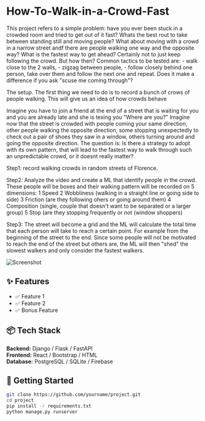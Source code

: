 # How-To-Walk-in-a-Crowd-Fast
This project refers to a simple problem: have you ever been stuck in a crowded room and tried to get out of it fast? Whats the best rout to take between standing still and moving people? What about moving with a crowd in a narrow street andf there are people walking one way and the opposite way? What is the fastest way to get ahead? Certainly not to just keep following the crowd. But how then? Common tactics to be tested are: - walk close to the 2 walls, - zigzag between people, - follow closely behind one person, take over them and follow the next one and repeat. Does it make a difference if you ask "scuse me coming through"?

The setup.
The first thing we need to do is to record a bunch of crows of people walking. This will give us an idea of how crowds behave

Imagine you have to join a friend at the end of a street that is waiting for you and you are already late and she is texing you "Where are you?" Imagine now that the street is crowded with people coming your same direction, other people walking the opposite direction, some stopping unexpectedly to check out a pair of shoes they saw in a window, others turning around and going the opposite direction.
The question is: Is there a strategy to adopt with its own pattern, that will lead to the fastest way to walk through such an unpredictable crowd, or it doesnt really matter?

Step1:
record walking crowds in random streets of Florence.

Step2:
Analyze the video and create a ML that identify people in the crowd. These people will be boxes and their walking pattern will be recorded on 5 dimensions:
1 Speed
2 Wobbliness (walking in a straight line or going side to side)
3 Friction (are they following ohers or going around them)
4 Composition (single, couple that doesn't want to be separated or a larger group)
5 Stop (are they stopping frequently or not (window shoppers)

Step3:
The street will become a grid and the ML will calculate the total time that each person will take to reach a certain point. For example from the beginning of the street to the end. Since some people will not be motivated to reach the end of the street but others are, the ML will then "shed" the slowest walkers and only consider the fastest walkers.

![Screenshot](url_to_screenshot_or_demo.gif)

## ✨ Features
- ✅ Feature 1
- ✅ Feature 2
- ✅ Bonus Feature

## 📦 Tech Stack
**Backend:** Django / Flask / FastAPI  
**Frontend:** React / Bootstrap / HTML  
**Database:** PostgreSQL / SQLite / Firebase

## 🚀 Getting Started
```bash
git clone https://github.com/yourname/project.git
cd project
pip install -r requirements.txt
python manage.py runserver
